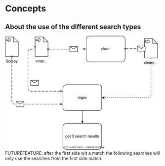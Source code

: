 # Concepts
## About the use of the different search types
![Goldendoodle make three tries to find your search string](./search_tool_decision.drawio.svg "Three ways to search")
FUTUREFEATURE: after the first side wit a match the following searches will only use the searches from the first side match.